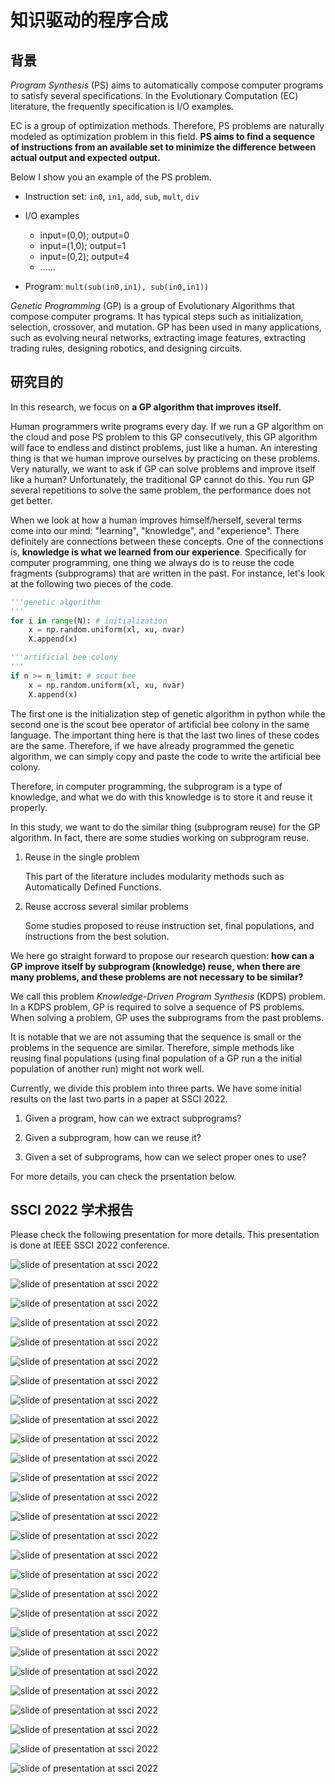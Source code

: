 # 知识驱动的程序合成

## 背景

*Program Synthesis* (PS) aims to automatically compose computer programs to satisfy several specifications. In the Evolutionary Computation (EC) literature, the frequently specification is I/O examples.

EC is a group of optimization methods. Therefore, PS problems are naturally modeled as optimization problem in this field. **PS aims to find a sequence of instructions from an available set to minimize the difference between actual output and expected output.**

Below I show you an example of the PS problem.

- Instruction set: `in0`, `in1`, `add`, `sub`, `mult`, `div`

- I/O examples
  - input=(0,0); output=0
  - input=(1,0); output=1
  - input=(0,2); output=4
  - ......

- Program: `mult(sub(in0,in1), sub(in0,in1))`

*Genetic Programming* (GP) is a group of Evolutionary Algorithms that compose computer programs. It has typical steps such as initialization, selection, crossover, and mutation. GP has been used in many applications, such as evolving neural networks, extracting image features, extracting trading rules, designing robotics, and designing circuits.

## 研究目的

In this research, we focus on **a GP algorithm that improves itself**.

Human programmers write programs every day. If we run a GP algorithm on the cloud and pose PS problem to this GP consecutively, this GP algorithm will face to endless and distinct problems, just like a human. An interesting thing is that we human improve ourselves by practicing on these problems. Very naturally, we want to ask if GP can solve problems and improve itself like a human? Unfortunately, the traditional GP cannot do this. You run GP several repetitions to solve the same problem, the performance does not get better.

When we look at how a human improves himself/herself, several terms come into our mind: "learning", "knowledge", and "experience". There definitely are connections between these concepts. One of the connections is, **knowledge is what we learned from our experience**. Specifically for computer programming, one thing we always do is to reuse the code fragments (subprograms) that are written in the past. For instance, let's look at the following two pieces of the code.

```python
'''genetic algorithm
'''
for i in range(N): # initialization
    x = np.random.uniform(xl, xu, nvar)
    X.append(x)
```

```python
'''artificial bee colony
'''
if n >= n_limit: # scout bee
    x = np.random.uniform(xl, xu, nvar)
    X.append(x)
```

The first one is the initialization step of genetic algorithm in python while the second one is the scout bee operator of artificial bee colony in the same language. The important thing here is that the last two lines of these codes are the same. Therefore, if we have already programmed the genetic algorithm, we can simply copy and paste the code to write the artificial bee colony.

Therefore, in computer programming, the subprogram is a type of knowledge, and what we do with this knowledge is to store it and reuse it properly.

In this study, we want to do the similar thing (subprogram reuse) for the GP algorithm. In fact, there are some studies working on subprogram reuse.

1. Reuse in the single problem

   This part of the literature includes modularity methods such as Automatically Defined Functions.

2. Reuse accross several similar problems

   Some studies proposed to reuse instruction set, final populations, and instructions from the best solution.

We here go straight forward to propose our research question: **how can a GP improve itself by subprogram (knowledge) reuse, when there are many problems, and these problems are not necessary to be similar?**

We call this problem *Knowledge-Driven Program Synthesis* (KDPS) problem. In a KDPS problem, GP is required to solve a sequence of PS problems. When solving a problem, GP uses the subprograms from the past problems.

It is notable that we are not assuming that the sequence is small or the problems in the sequence are similar. Therefore, simple methods like reusing final populations (using final population of a GP run a the initial population of another run) might not work well.

Currently, we divide this problem into three parts. We have some initial results on the last two parts in a paper at SSCI 2022.

1. Given a program, how can we extract subprograms?

2. Given a subprogram, how can we reuse it?

3. Given a set of subprograms, how can we select proper ones to use?

For more details, you can check the prsentation below.

## SSCI 2022 学术报告

Please check the following presentation for more details. This presentation is done at IEEE SSCI 2022 conference.

![slide of presentation at ssci 2022](ssci2022/slide-1.png)

![slide of presentation at ssci 2022](ssci2022/slide-2.png)

![slide of presentation at ssci 2022](ssci2022/slide-3.png)

![slide of presentation at ssci 2022](ssci2022/slide-4.png)

![slide of presentation at ssci 2022](ssci2022/slide-5.png)

![slide of presentation at ssci 2022](ssci2022/slide-6.png)

![slide of presentation at ssci 2022](ssci2022/slide-7.png)

![slide of presentation at ssci 2022](ssci2022/slide-8.png)

![slide of presentation at ssci 2022](ssci2022/slide-9.png)

![slide of presentation at ssci 2022](ssci2022/slide-10.png)

![slide of presentation at ssci 2022](ssci2022/slide-11.png)

![slide of presentation at ssci 2022](ssci2022/slide-12.png)

![slide of presentation at ssci 2022](ssci2022/slide-13.png)

![slide of presentation at ssci 2022](ssci2022/slide-14.png)

![slide of presentation at ssci 2022](ssci2022/slide-15.png)

![slide of presentation at ssci 2022](ssci2022/slide-16.png)

![slide of presentation at ssci 2022](ssci2022/slide-17.png)

![slide of presentation at ssci 2022](ssci2022/slide-18.png)

![slide of presentation at ssci 2022](ssci2022/slide-19.png)

![slide of presentation at ssci 2022](ssci2022/slide-20.png)

![slide of presentation at ssci 2022](ssci2022/slide-21.png)

![slide of presentation at ssci 2022](ssci2022/slide-22.png)

![slide of presentation at ssci 2022](ssci2022/slide-23.png)

![slide of presentation at ssci 2022](ssci2022/slide-24.png)

![slide of presentation at ssci 2022](ssci2022/slide-25.png)

![slide of presentation at ssci 2022](ssci2022/slide-26.png)

![slide of presentation at ssci 2022](ssci2022/slide-27.png)
